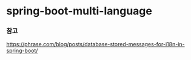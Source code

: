 # spring-boot-multi-language

### 참고
https://phrase.com/blog/posts/database-stored-messages-for-i18n-in-spring-boot/
